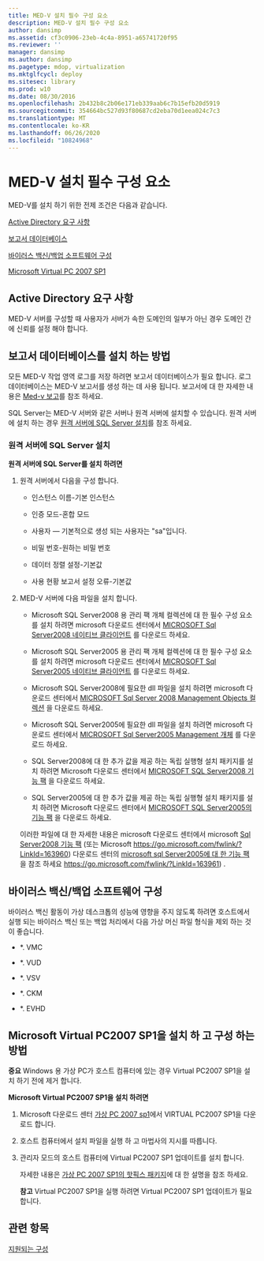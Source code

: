 ```yaml
---
title: MED-V 설치 필수 구성 요소
description: MED-V 설치 필수 구성 요소
author: dansimp
ms.assetid: cf3c0906-23eb-4c4a-8951-a65741720f95
ms.reviewer: ''
manager: dansimp
ms.author: dansimp
ms.pagetype: mdop, virtualization
ms.mktglfcycl: deploy
ms.sitesec: library
ms.prod: w10
ms.date: 08/30/2016
ms.openlocfilehash: 2b432b8c2b06e171eb339aab6c7b15efb20d5919
ms.sourcegitcommit: 354664bc527d93f80687cd2eba70d1eea024c7c3
ms.translationtype: MT
ms.contentlocale: ko-KR
ms.lasthandoff: 06/26/2020
ms.locfileid: "10824968"
---
```

# MED-V 설치 필수 구성 요소


MED-V를 설치 하기 위한 전제 조건은 다음과 같습니다.

[Active Directory 요구 사항](#bkmk-activedirectoryrequirements)

[보고서 데이터베이스](#bkmk-howtoinstallthereportdatabase)

[바이러스 백신/백업 소프트웨어 구성](#bkmk-antivirusbackupsoftwareconfiguration)

[Microsoft Virtual PC 2007 SP1](#bkmk-howtoinstallandconfiguremicrosoftvirtualpc2007sp1)

## <a href="" id="bkmk-activedirectoryrequirements"></a>Active Directory 요구 사항


MED-V 서버를 구성할 때 사용자가 서버가 속한 도메인의 일부가 아닌 경우 도메인 간에 신뢰를 설정 해야 합니다.

## <a href="" id="bkmk-howtoinstallthereportdatabase"></a>보고서 데이터베이스를 설치 하는 방법


모든 MED-V 작업 영역 로그를 저장 하려면 보고서 데이터베이스가 필요 합니다. 로그 데이터베이스는 MED-V 보고서를 생성 하는 데 사용 됩니다. 보고서에 대 한 자세한 내용은 [Med-v 보고](med-v-reporting.md)를 참조 하세요.

SQL Server는 MED-V 서버와 같은 서버나 원격 서버에 설치할 수 있습니다. 원격 서버에 설치 하는 경우 [원격 서버에 SQL Server 설치](#bkmk-installingsqlserveronaremoteserver)를 참조 하세요.

### <a href="" id="bkmk-installingsqlserveronaremoteserver"></a>원격 서버에 SQL Server 설치

**원격 서버에 SQL Server를 설치 하려면**

1.  원격 서버에서 다음을 구성 합니다.

    -   인스턴스 이름-기본 인스턴스

    -   인증 모드-혼합 모드

    -   사용자 — 기본적으로 생성 되는 사용자는 "sa"입니다.

    -   비밀 번호-원하는 비밀 번호

    -   데이터 정렬 설정-기본값

    -   사용 현황 보고서 설정 오류-기본값

2.  MED-V 서버에 다음 파일을 설치 합니다.

    -   Microsoft SQL Server2008 용 관리 팩 개체 컬렉션에 대 한 필수 구성 요소를 설치 하려면 microsoft 다운로드 센터에서 [MICROSOFT Sql Server2008 네이티브 클라이언트](https://go.microsoft.com/fwlink/?LinkId=164039) 를 다운로드 하세요.

    -   Microsoft SQL Server2005 용 관리 팩 개체 컬렉션에 대 한 필수 구성 요소를 설치 하려면 microsoft 다운로드 센터에서 [MICROSOFT Sql Server2005 네이티브 클라이언트](https://go.microsoft.com/fwlink/?LinkId=164038) 를 다운로드 하세요.

    -   Microsoft SQL Server2008에 필요한 dll 파일을 설치 하려면 microsoft 다운로드 센터에서 [MICROSOFT Sql Server 2008 Management Objects 컬렉션](https://go.microsoft.com/fwlink/?LinkId=164041) 을 다운로드 하세요.

    -   Microsoft SQL Server2005에 필요한 dll 파일을 설치 하려면 microsoft 다운로드 센터에서 [MICROSOFT Sql Server2005 Management 개체](https://go.microsoft.com/fwlink/?LinkId=164040) 를 다운로드 하세요.

    -   SQL Server2008에 대 한 추가 값을 제공 하는 독립 실행형 설치 패키지를 설치 하려면 Microsoft 다운로드 센터에서 [MICROSOFT SQL Server2008 기능 팩](https://go.microsoft.com/fwlink/?LinkId=163960) 을 다운로드 하세요.

    -   SQL Server2005에 대 한 추가 값을 제공 하는 독립 실행형 설치 패키지를 설치 하려면 Microsoft 다운로드 센터에서 [MICROSOFT SQL Server2005의 기능 팩]( https://go.microsoft.com/fwlink/?LinkId=163961) 을 다운로드 하세요.

    이러한 파일에 대 한 자세한 내용은 microsoft 다운로드 센터에서 microsoft [Sql Server2008 기능 팩](https://go.microsoft.com/fwlink/?LinkId=163960) (또는 Microsoft https://go.microsoft.com/fwlink/?LinkId=163960) 다운로드 센터의 [microsoft sql Server2005에 대 한 기능 팩](https://go.microsoft.com/fwlink/?LinkId=163961) 을 참조 하세요 https://go.microsoft.com/fwlink/?LinkId=163961) .

## <a href="" id="bkmk-antivirusbackupsoftwareconfiguration"></a>바이러스 백신/백업 소프트웨어 구성


바이러스 백신 활동이 가상 데스크톱의 성능에 영향을 주지 않도록 하려면 호스트에서 실행 되는 바이러스 백신 또는 백업 처리에서 다음 가상 머신 파일 형식을 제외 하는 것이 좋습니다.

-   \*. VMC

-   \*. VUD

-   \*. VSV

-   \*. CKM

-   \*. EVHD

## <a href="" id="bkmk-howtoinstallandconfiguremicrosoftvirtualpc2007sp1"></a>Microsoft Virtual PC2007 SP1을 설치 하 고 구성 하는 방법


**중요**  Windows 용 가상 PC가 호스트 컴퓨터에 있는 경우 Virtual PC2007 SP1을 설치 하기 전에 제거 합니다.

 

**Microsoft Virtual PC2007 SP1을 설치 하려면**

1.  Microsoft 다운로드 센터 [가상 PC 2007 sp1](https://go.microsoft.com/fwlink/?LinkId=142994)에서 VIRTUAL PC2007 SP1을 다운로드 합니다.

2.  호스트 컴퓨터에서 설치 파일을 실행 하 고 마법사의 지시를 따릅니다.

3.  관리자 모드의 호스트 컴퓨터에 Virtual PC2007 SP1 업데이트를 설치 합니다.

    자세한 내용은 [가상 PC 2007 SP1의 핫픽스 패키지](https://go.microsoft.com/fwlink/?LinkId=150575)에 대 한 설명을 참조 하세요.

    **참고**  Virtual PC2007 SP1을 실행 하려면 Virtual PC2007 SP1 업데이트가 필요 합니다.

     

## 관련 항목


[지원되는 구성](supported-configurationsmedv-orientation.md)

 

 





